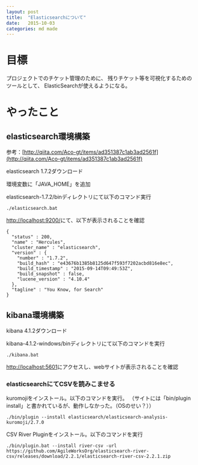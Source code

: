 ```yaml
---
layout: post
title:  "Elasticsearchについて"
date:   2015-10-03 
categories: md made
---
```


# 目標

プロジェクトでのチケット管理のために、
残りチケット等を可視化するためのツールとして、
ElasticSearchが使えるようになる。

# やったこと

## elasticsearch環境構築

参考：[http://qiita.com/Aco-gt/items/ad351387c1ab3ad2561f](http://qiita.com/Aco-gt/items/ad351387c1ab3ad2561f)

elasticsearch 1.7.2ダウンロード

環境変数に「JAVA_HOME」を追加

elasticsearch-1.7.2/binディレクトリにて以下のコマンド実行

`./elasticsearch.bat`

[http://localhost:9200/](http://localhost:9200/)にて、以下が表示されることを確認

```
{
  "status" : 200,
  "name" : "Hercules",
  "cluster_name" : "elasticsearch",
  "version" : {
    "number" : "1.7.2",
    "build_hash" : "e43676b1385b8125d647f593f7202acbd816e8ec",
    "build_timestamp" : "2015-09-14T09:49:53Z",
    "build_snapshot" : false,
    "lucene_version" : "4.10.4"
  },
  "tagline" : "You Know, for Search"
}
```

## kibana環境構築

kibana 4.1.2ダウンロード

kibana-4.1.2-windows/binディレクトリにて以下のコマンドを実行

`./kibana.bat`

[http://localhost:5601](http://localhost:5601)にアクセスし、webサイトが表示されることを確認

### elasticsearchにてCSVを読みこませる

kuromojiをインストール。以下のコマンドを実行。
（サイトには「bin/plugin install」と書かれているが、動作しなかった。（OSのせい？））

`./bin/plugin --install elasticsearch/elasticsearch-analysis-kuromoji/2.7.0`

CSV River Pluginをインストール。以下のコマンドを実行

`./bin/plugin.bat --install river-csv -url https://github.com/AgileWorksOrg/elasticsearch-river-csv/releases/download/2.2.1/elasticsearch-river-csv-2.2.1.zip`




